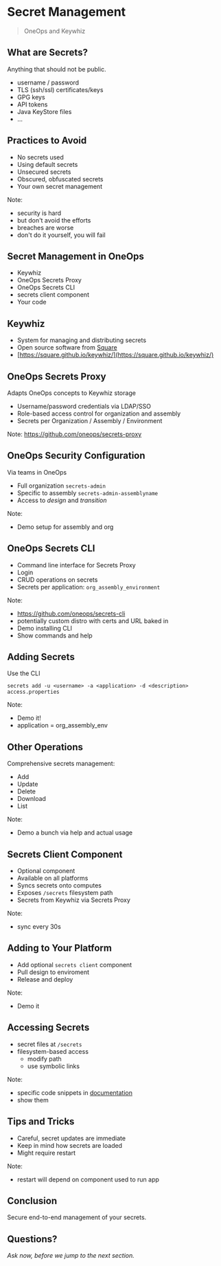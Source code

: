 # Secret Management

> OneOps and Keywhiz


## What are Secrets?

Anything that should not be public.

- username / password
- TLS (ssh/ssl) certificates/keys
- GPG keys
- API tokens
- Java KeyStore files
- ...


## Practices to Avoid

- No secrets used
- Using default secrets
- Unsecured secrets
- Obscured, obfuscated secrets
- Your own secret management

Note:
- security is hard
- but don't avoid the efforts
- breaches are worse
- don't do it yourself, you will fail


## Secret Management in OneOps

- Keywhiz <!-- .element: class="fragment" -->
- OneOps Secrets Proxy <!-- .element: class="fragment" -->
- OneOps Secrets CLI <!-- .element: class="fragment" -->
- secrets client component <!-- .element: class="fragment" -->
- Your code <!-- .element: class="fragment" -->


## Keywhiz

- System for managing and distributing secrets
- Open source software from [Square](https://square.github.io/)
- [https://square.github.io/keywhiz/](https://square.github.io/keywhiz/)


## OneOps Secrets Proxy

Adapts OneOps concepts to Keywhiz storage

- Username/password credentials via LDAP/SSO <!-- .element: class="fragment" -->
- Role-based access control for organization and assembly <!-- .element: class="fragment" -->
- Secrets per Organization / Assembly / Environment <!-- .element: class="fragment" -->

Note: 
https://github.com/oneops/secrets-proxy


## OneOps Security Configuration

Via teams in OneOps

- Full organization `secrets-admin`
- Specific to assembly `secrets-admin-assemblyname`
- Access to _design_ and _transition_

Note:
- Demo setup for assembly and org


## OneOps Secrets CLI

- Command line interface for Secrets Proxy
- Login
- CRUD operations on secrets
- Secrets per application: `org_assembly_environment`

Note: 
- https://github.com/oneops/secrets-cli
- potentially custom distro with certs and URL baked in
- Demo installing CLI
- Show commands and help


## Adding Secrets

Use the CLI

```
secrets add -u <username> -a <application> -d <description> access.properties
```

Note:
- Demo it!
- application = org_assembly_env


## Other Operations

Comprehensive secrets management:

- Add
- Update
- Delete
- Download
- List

Note:
- Demo a bunch via help and actual usage


## Secrets Client Component

- Optional component
- Available on all platforms
- Syncs secrets onto computes
- Exposes `/secrets` filesystem path
- Secrets from Keywhiz via Secrets Proxy 

Note:
- sync every 30s


## Adding to Your Platform

- Add optional `secrets client` component
- Pull design to enviroment
- Release and deploy

Note:
- Demo it 


## Accessing Secrets

- secret files at `/secrets`
- filesystem-based access
  - modify path
  - use symbolic links

Note:
- specific code snippets in [documentation](http://oneops.com/user/design/secrets-client-component.html)
- show them


## Tips and Tricks

- Careful, secret updates are immediate
- Keep in mind how secrets are loaded
- Might require restart

Note:
- restart will depend on component used to run app


## Conclusion

Secure end-to-end management of your secrets.


## Questions? 

<em class="yellow">Ask now, before we jump to the next section.</em>

